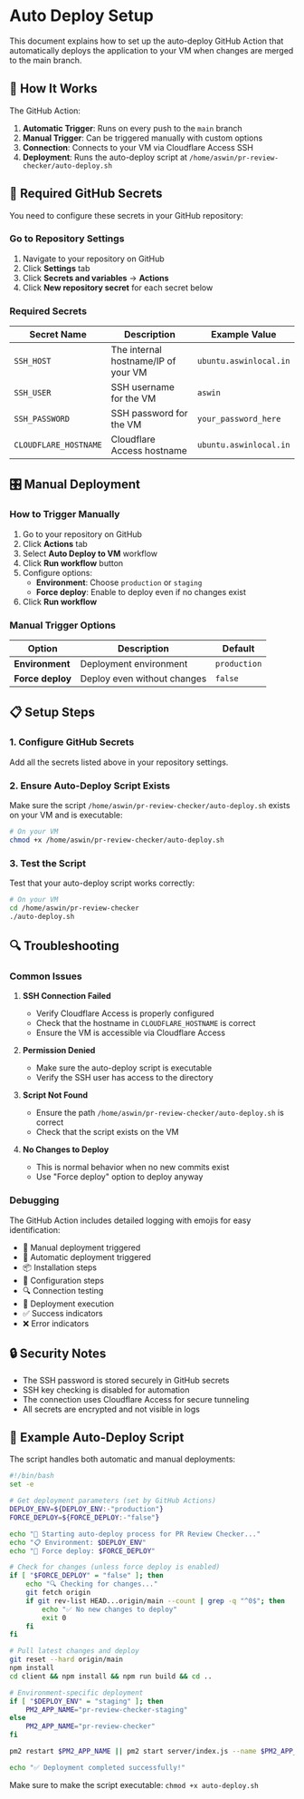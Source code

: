 # Auto Deploy Setup

This document explains how to set up the auto-deploy GitHub Action that automatically deploys the application to your VM when changes are merged to the main branch.

## 🚀 How It Works

The GitHub Action:
1. **Automatic Trigger**: Runs on every push to the `main` branch
2. **Manual Trigger**: Can be triggered manually with custom options
3. **Connection**: Connects to your VM via Cloudflare Access SSH
4. **Deployment**: Runs the auto-deploy script at `/home/aswin/pr-review-checker/auto-deploy.sh`

## 🔧 Required GitHub Secrets

You need to configure these secrets in your GitHub repository:

### Go to Repository Settings
1. Navigate to your repository on GitHub
2. Click **Settings** tab
3. Click **Secrets and variables** → **Actions**
4. Click **New repository secret** for each secret below

### Required Secrets

| Secret Name | Description | Example Value |
|-------------|-------------|---------------|
| `SSH_HOST` | The internal hostname/IP of your VM | `ubuntu.aswinlocal.in` |
| `SSH_USER` | SSH username for the VM | `aswin` |
| `SSH_PASSWORD` | SSH password for the VM | `your_password_here` |
| `CLOUDFLARE_HOSTNAME` | Cloudflare Access hostname | `ubuntu.aswinlocal.in` |

## 🎛️ Manual Deployment

### How to Trigger Manually
1. Go to your repository on GitHub
2. Click **Actions** tab
3. Select **Auto Deploy to VM** workflow
4. Click **Run workflow** button
5. Configure options:
   - **Environment**: Choose `production` or `staging`
   - **Force deploy**: Enable to deploy even if no changes exist
6. Click **Run workflow**

### Manual Trigger Options

| Option | Description | Default |
|--------|-------------|---------|
| **Environment** | Deployment environment | `production` |
| **Force deploy** | Deploy even without changes | `false` |

## 📋 Setup Steps

### 1. Configure GitHub Secrets
Add all the secrets listed above in your repository settings.

### 2. Ensure Auto-Deploy Script Exists
Make sure the script `/home/aswin/pr-review-checker/auto-deploy.sh` exists on your VM and is executable:

```bash
# On your VM
chmod +x /home/aswin/pr-review-checker/auto-deploy.sh
```

### 3. Test the Script
Test that your auto-deploy script works correctly:

```bash
# On your VM
cd /home/aswin/pr-review-checker
./auto-deploy.sh
```

## 🔍 Troubleshooting

### Common Issues

1. **SSH Connection Failed**
   - Verify Cloudflare Access is properly configured
   - Check that the hostname in `CLOUDFLARE_HOSTNAME` is correct
   - Ensure the VM is accessible via Cloudflare Access

2. **Permission Denied**
   - Make sure the auto-deploy script is executable
   - Verify the SSH user has access to the directory

3. **Script Not Found**
   - Ensure the path `/home/aswin/pr-review-checker/auto-deploy.sh` is correct
   - Check that the script exists on the VM

4. **No Changes to Deploy**
   - This is normal behavior when no new commits exist
   - Use "Force deploy" option to deploy anyway

### Debugging

The GitHub Action includes detailed logging with emojis for easy identification:
- 🚀 Manual deployment triggered
- 🔄 Automatic deployment triggered
- 📦 Installation steps
- 🔧 Configuration steps
- 🔍 Connection testing
- 🚀 Deployment execution
- ✅ Success indicators
- ❌ Error indicators

## 🔒 Security Notes

- The SSH password is stored securely in GitHub secrets
- SSH key checking is disabled for automation
- The connection uses Cloudflare Access for secure tunneling
- All secrets are encrypted and not visible in logs

## 📝 Example Auto-Deploy Script

The script handles both automatic and manual deployments:

```bash
#!/bin/bash
set -e

# Get deployment parameters (set by GitHub Actions)
DEPLOY_ENV=${DEPLOY_ENV:-"production"}
FORCE_DEPLOY=${FORCE_DEPLOY:-"false"}

echo "🚀 Starting auto-deploy process for PR Review Checker..."
echo "📋 Environment: $DEPLOY_ENV"
echo "🔧 Force deploy: $FORCE_DEPLOY"

# Check for changes (unless force deploy is enabled)
if [ "$FORCE_DEPLOY" = "false" ]; then
    echo "🔍 Checking for changes..."
    git fetch origin
    if git rev-list HEAD...origin/main --count | grep -q "^0$"; then
        echo "✅ No new changes to deploy"
        exit 0
    fi
fi

# Pull latest changes and deploy
git reset --hard origin/main
npm install
cd client && npm install && npm run build && cd ..

# Environment-specific deployment
if [ "$DEPLOY_ENV" = "staging" ]; then
    PM2_APP_NAME="pr-review-checker-staging"
else
    PM2_APP_NAME="pr-review-checker"
fi

pm2 restart $PM2_APP_NAME || pm2 start server/index.js --name $PM2_APP_NAME

echo "✅ Deployment completed successfully!"
```

Make sure to make the script executable: `chmod +x auto-deploy.sh` 